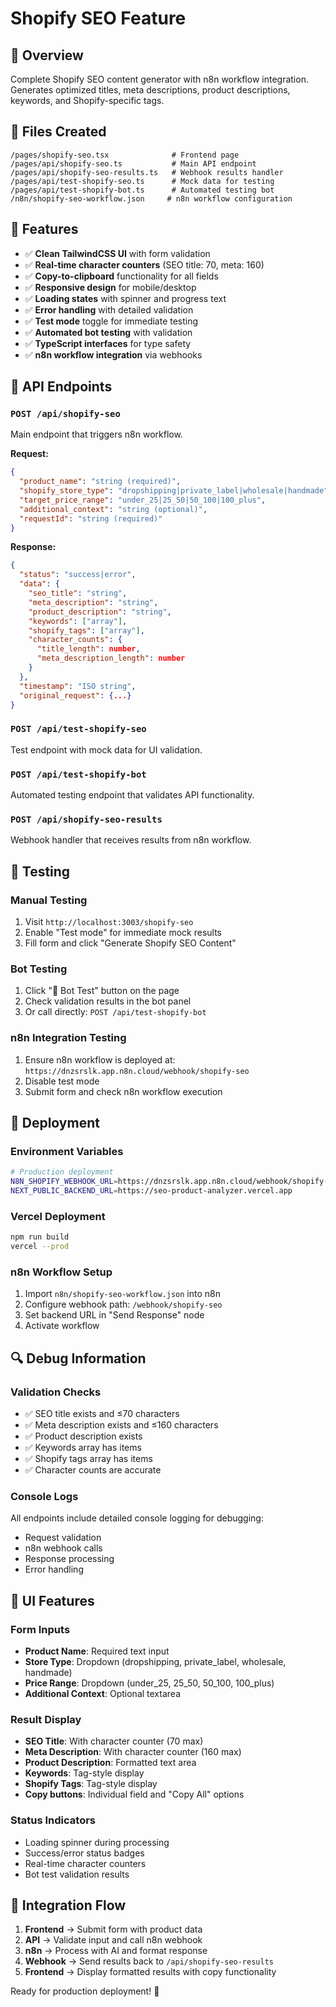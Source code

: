 # Shopify SEO Feature

## 🚀 Overview
Complete Shopify SEO content generator with n8n workflow integration. Generates optimized titles, meta descriptions, product descriptions, keywords, and Shopify-specific tags.

## 📁 Files Created
```
/pages/shopify-seo.tsx              # Frontend page
/pages/api/shopify-seo.ts           # Main API endpoint  
/pages/api/shopify-seo-results.ts   # Webhook results handler
/pages/api/test-shopify-seo.ts      # Mock data for testing
/pages/api/test-shopify-bot.ts      # Automated testing bot
/n8n/shopify-seo-workflow.json     # n8n workflow configuration
```

## 🎯 Features
- ✅ **Clean TailwindCSS UI** with form validation
- ✅ **Real-time character counters** (SEO title: 70, meta: 160)  
- ✅ **Copy-to-clipboard** functionality for all fields
- ✅ **Responsive design** for mobile/desktop
- ✅ **Loading states** with spinner and progress text
- ✅ **Error handling** with detailed validation
- ✅ **Test mode** toggle for immediate testing
- ✅ **Automated bot testing** with validation
- ✅ **TypeScript interfaces** for type safety
- ✅ **n8n workflow integration** via webhooks

## 🔧 API Endpoints

### `POST /api/shopify-seo`
Main endpoint that triggers n8n workflow.

**Request:**
```json
{
  "product_name": "string (required)",
  "shopify_store_type": "dropshipping|private_label|wholesale|handmade",
  "target_price_range": "under_25|25_50|50_100|100_plus", 
  "additional_context": "string (optional)",
  "requestId": "string (required)"
}
```

**Response:**
```json
{
  "status": "success|error",
  "data": {
    "seo_title": "string",
    "meta_description": "string", 
    "product_description": "string",
    "keywords": ["array"],
    "shopify_tags": ["array"],
    "character_counts": {
      "title_length": number,
      "meta_description_length": number
    }
  },
  "timestamp": "ISO string",
  "original_request": {...}
}
```

### `POST /api/test-shopify-seo`
Test endpoint with mock data for UI validation.

### `POST /api/test-shopify-bot`
Automated testing endpoint that validates API functionality.

### `POST /api/shopify-seo-results`
Webhook handler that receives results from n8n workflow.

## 🧪 Testing

### Manual Testing
1. Visit `http://localhost:3003/shopify-seo`
2. Enable "Test mode" for immediate mock results
3. Fill form and click "Generate Shopify SEO Content"

### Bot Testing  
1. Click "🤖 Bot Test" button on the page
2. Check validation results in the bot panel
3. Or call directly: `POST /api/test-shopify-bot`

### n8n Integration Testing
1. Ensure n8n workflow is deployed at: `https://dnzsrslk.app.n8n.cloud/webhook/shopify-seo`
2. Disable test mode
3. Submit form and check n8n workflow execution

## 🚀 Deployment

### Environment Variables
```bash
# Production deployment
N8N_SHOPIFY_WEBHOOK_URL=https://dnzsrslk.app.n8n.cloud/webhook/shopify-seo
NEXT_PUBLIC_BACKEND_URL=https://seo-product-analyzer.vercel.app
```

### Vercel Deployment
```bash
npm run build
vercel --prod
```

### n8n Workflow Setup
1. Import `n8n/shopify-seo-workflow.json` into n8n
2. Configure webhook path: `/webhook/shopify-seo` 
3. Set backend URL in "Send Response" node
4. Activate workflow

## 🔍 Debug Information

### Validation Checks
- ✅ SEO title exists and ≤70 characters
- ✅ Meta description exists and ≤160 characters  
- ✅ Product description exists
- ✅ Keywords array has items
- ✅ Shopify tags array has items
- ✅ Character counts are accurate

### Console Logs
All endpoints include detailed console logging for debugging:
- Request validation
- n8n webhook calls
- Response processing
- Error handling

## 🎨 UI Features

### Form Inputs
- **Product Name**: Required text input
- **Store Type**: Dropdown (dropshipping, private_label, wholesale, handmade)
- **Price Range**: Dropdown (under_25, 25_50, 50_100, 100_plus)
- **Additional Context**: Optional textarea

### Result Display
- **SEO Title**: With character counter (70 max)
- **Meta Description**: With character counter (160 max)  
- **Product Description**: Formatted text area
- **Keywords**: Tag-style display
- **Shopify Tags**: Tag-style display
- **Copy buttons**: Individual field and "Copy All" options

### Status Indicators  
- Loading spinner during processing
- Success/error status badges
- Real-time character counters
- Bot test validation results

## 🔗 Integration Flow

1. **Frontend** → Submit form with product data
2. **API** → Validate input and call n8n webhook
3. **n8n** → Process with AI and format response
4. **Webhook** → Send results back to `/api/shopify-seo-results`
5. **Frontend** → Display formatted results with copy functionality

Ready for production deployment! 🚀